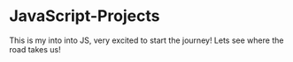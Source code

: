 # JavaScript-Projects
This is my into into JS, very excited to start the journey! Lets see where the road takes us!

